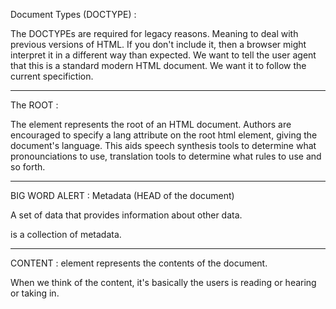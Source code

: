Document Types (DOCTYPE) :

The DOCTYPEs are required for legacy reasons. Meaning to deal with previous versions of HTML.
If you don't include it, then a browser might interpret it in a different way than expected. We want to tell the user agent that this is a standard modern HTML document. We want it to follow the current specifiction.

---

The ROOT :

The <html> element represents the root of an HTML document.
Authors are encouraged to specify a lang attribute on the root html element, giving the document's language. This aids speech synthesis tools to determine what pronounciations to use, translation tools to determine what rules to use and so forth.

---

BIG WORD ALERT : Metadata (HEAD of the document)

A set of data that provides information about other data.

<head> is a collection of metadata.

---

CONTENT : <body> element represents the contents of the document.

When we think of the content, it's basically the users is reading or hearing or taking in.
